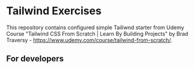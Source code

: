 # Tailwind Exercises

This repository contains configured simple Tailiwnd starter from Udemy Course "Tailwind CSS From Scratch | Learn By Building Projects" by Brad Traversy - https://www.udemy.com/course/tailwind-from-scratch/.

## For developers
